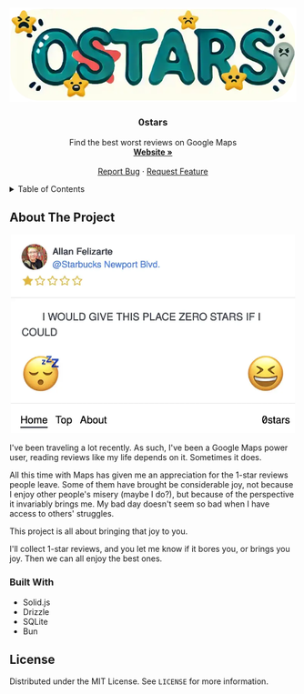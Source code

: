 <!-- Improved compatibility of back to top link: See: https://github.com/othneildrew/Best-README-Template/pull/73 -->
<a id="readme-top"></a>

<!-- PROJECT LOGO -->
<br />
<div align="center">
  <a href="https://github.com/blopker/0stars">
    <img src="public/img/0stars.webp" alt="Logo" >
  </a>

<h3 align="center">0stars</h3>

  <p align="center">
    Find the best worst reviews on Google Maps
    <br />
    <a href="https://0stars.kbl.io"><strong>Website »</strong></a>
    <br />
    <br />
    <a href="https://github.com/blopker/0stars/issues/new?labels=bug">Report Bug</a>
    ·
    <a href="https://github.com/blopker/0stars/issues/new?labels=enhancement">Request Feature</a>
  </p>
</div>



<!-- TABLE OF CONTENTS -->
<details>
  <summary>Table of Contents</summary>
  <ol>
    <li>
      <a href="#about-the-project">About The Project</a>
      <ul>
        <li><a href="#built-with">Built With</a></li>
      </ul>
    </li>
    <li><a href="#license">License</a></li>
    <li><a href="#acknowledgments">Acknowledgments</a></li>
  </ol>
</details>



<!-- ABOUT THE PROJECT -->
## About The Project

<div align="center">
<img width="500" src="public/img/0stars-screen.webp">
</div>

I've been traveling a lot recently. As such, I've been a Google Maps power user, reading reviews like my life depends on it. Sometimes it does.

All this time with Maps has given me an appreciation for the 1-star reviews people leave. Some of them have brought be considerable joy, not because I enjoy other people's misery (maybe I do?), but because of the perspective it invariably brings me. My bad day doesn't seem so bad when I have access to others' struggles.

This project is all about bringing that joy to you.

I'll collect 1-star reviews, and you let me know if it bores you, or brings you joy. Then we can all enjoy the best ones.


### Built With

* Solid.js
* Drizzle
* SQLite
* Bun


<!-- LICENSE -->
## License

Distributed under the MIT License. See `LICENSE` for more information.

<!-- MARKDOWN LINKS & IMAGES -->
<!-- https://www.markdownguide.org/basic-syntax/#reference-style-links -->
[contributors-shield]: https://img.shields.io/github/contributors/blopker/0stars.svg?style=for-the-badge
[contributors-url]: https://github.com/blopker/0stars/graphs/contributors
[forks-shield]: https://img.shields.io/github/forks/blopker/0stars.svg?style=for-the-badge
[forks-url]: https://github.com/blopker/0stars/network/members
[stars-shield]: https://img.shields.io/github/stars/blopker/0stars.svg?style=for-the-badge
[stars-url]: https://github.com/blopker/0stars/stargazers
[issues-shield]: https://img.shields.io/github/issues/blopker/0stars.svg?style=for-the-badge
[issues-url]: https://github.com/blopker/0stars/issues
[license-shield]: https://img.shields.io/github/license/blopker/0stars.svg?style=for-the-badge
[license-url]: https://github.com/blopker/0stars/blob/master/LICENSE.txt
[linkedin-shield]: https://img.shields.io/badge/-LinkedIn-black.svg?style=for-the-badge&logo=linkedin&colorB=555
[linkedin-url]: https://linkedin.com/in/linkedin_username
[product-screenshot]: public/img/0stars-screen.webp

